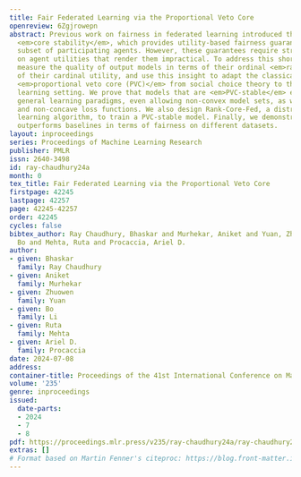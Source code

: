 ```yaml
---
title: Fair Federated Learning via the Proportional Veto Core
openreview: 6Zgjrowepn
abstract: Previous work on fairness in federated learning introduced the notion of
  <em>core stability</em>, which provides utility-based fairness guarantees to any
  subset of participating agents. However, these guarantees require strong assumptions
  on agent utilities that render them impractical. To address this shortcoming, we
  measure the quality of output models in terms of their ordinal <em>rank</em> instead
  of their cardinal utility, and use this insight to adapt the classical notion of
  <em>proportional veto core (PVC)</em> from social choice theory to the federated
  learning setting. We prove that models that are <em>PVC-stable</em> exist in very
  general learning paradigms, even allowing non-convex model sets, as well as non-convex
  and non-concave loss functions. We also design Rank-Core-Fed, a distributed federated
  learning algorithm, to train a PVC-stable model. Finally, we demonstrate that Rank-Core-Fed
  outperforms baselines in terms of fairness on different datasets.
layout: inproceedings
series: Proceedings of Machine Learning Research
publisher: PMLR
issn: 2640-3498
id: ray-chaudhury24a
month: 0
tex_title: Fair Federated Learning via the Proportional Veto Core
firstpage: 42245
lastpage: 42257
page: 42245-42257
order: 42245
cycles: false
bibtex_author: Ray Chaudhury, Bhaskar and Murhekar, Aniket and Yuan, Zhuowen and Li,
  Bo and Mehta, Ruta and Procaccia, Ariel D.
author:
- given: Bhaskar
  family: Ray Chaudhury
- given: Aniket
  family: Murhekar
- given: Zhuowen
  family: Yuan
- given: Bo
  family: Li
- given: Ruta
  family: Mehta
- given: Ariel D.
  family: Procaccia
date: 2024-07-08
address:
container-title: Proceedings of the 41st International Conference on Machine Learning
volume: '235'
genre: inproceedings
issued:
  date-parts:
  - 2024
  - 7
  - 8
pdf: https://proceedings.mlr.press/v235/ray-chaudhury24a/ray-chaudhury24a.pdf
extras: []
# Format based on Martin Fenner's citeproc: https://blog.front-matter.io/posts/citeproc-yaml-for-bibliographies/
---
```

